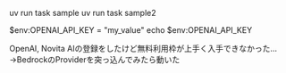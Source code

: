 uv run task sample
uv run task sample2

$env:OPENAI_API_KEY = "my_value"
echo $env:OPENAI_API_KEY

OpenAI, Novita AIの登録をしたけど無料利用枠が上手く入手できなかった…
→BedrockのProviderを突っ込んでみたら動いた
